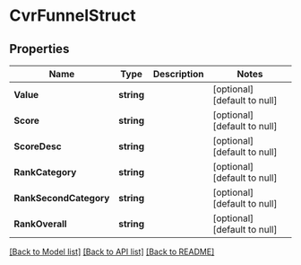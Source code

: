 # CvrFunnelStruct

## Properties
Name | Type | Description | Notes
------------ | ------------- | ------------- | -------------
**Value** | **string** |  | [optional] [default to null]
**Score** | **string** |  | [optional] [default to null]
**ScoreDesc** | **string** |  | [optional] [default to null]
**RankCategory** | **string** |  | [optional] [default to null]
**RankSecondCategory** | **string** |  | [optional] [default to null]
**RankOverall** | **string** |  | [optional] [default to null]

[[Back to Model list]](../README.md#documentation-for-models) [[Back to API list]](../README.md#documentation-for-api-endpoints) [[Back to README]](../README.md)


